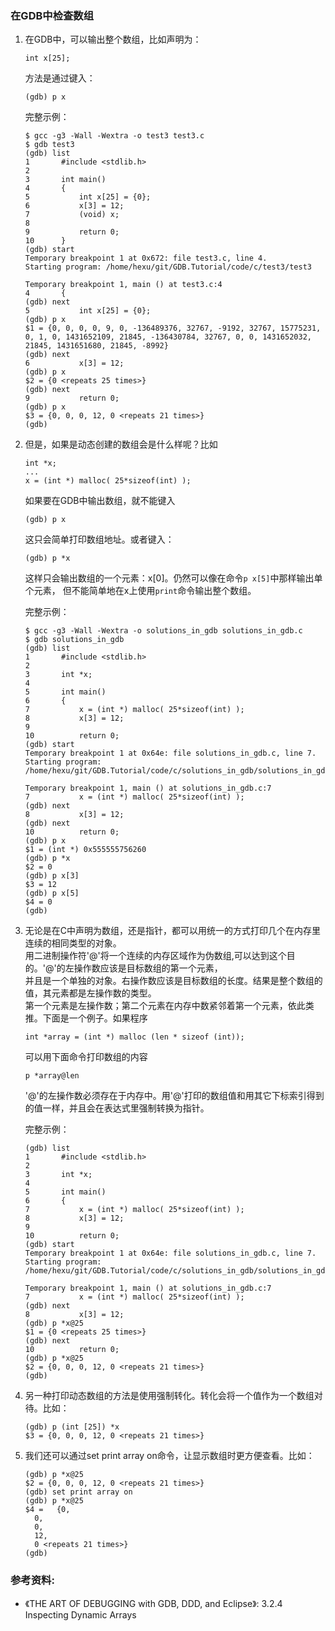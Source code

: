 ### 在GDB中检查数组

1. 在GDB中，可以输出整个数组，比如声明为：
    ```
    int x[25];
    ```
    方法是通过键入：
    ```
    (gdb) p x
    ```

    完整示例：
    ```
    $ gcc -g3 -Wall -Wextra -o test3 test3.c
    $ gdb test3
    (gdb) list
    1       #include <stdlib.h>
    2
    3       int main()
    4       {
    5           int x[25] = {0};
    6           x[3] = 12;
    7           (void) x;
    8
    9           return 0;
    10      }
    (gdb) start
    Temporary breakpoint 1 at 0x672: file test3.c, line 4.
    Starting program: /home/hexu/git/GDB.Tutorial/code/c/test3/test3
    
    Temporary breakpoint 1, main () at test3.c:4
    4       {
    (gdb) next
    5           int x[25] = {0};
    (gdb) p x
    $1 = {0, 0, 0, 0, 9, 0, -136489376, 32767, -9192, 32767, 15775231, 0, 1, 0, 1431652109, 21845, -136430784, 32767, 0, 0, 1431652032, 21845, 1431651680, 21845, -8992}
    (gdb) next
    6           x[3] = 12;
    (gdb) p x
    $2 = {0 <repeats 25 times>}
    (gdb) next
    9           return 0;
    (gdb) p x
    $3 = {0, 0, 0, 12, 0 <repeats 21 times>}
    (gdb)
    ```

2. 但是，如果是动态创建的数组会是什么样呢？比如
    ```
    int *x;
    ...
    x = (int *) malloc( 25*sizeof(int) );
    ```
    如果要在GDB中输出数组，就不能键入
    ```
    (gdb) p x
    ```
    这只会简单打印数组地址。或者键入：
    ```
    (gdb) p *x
    ```
    这样只会输出数组的一个元素：x[0]。仍然可以像在命令`p x[5]`中那样输出单个元素，
    但不能简单地在x上使用`print`命令输出整个数组。
    
    完整示例：
    ```
    $ gcc -g3 -Wall -Wextra -o solutions_in_gdb solutions_in_gdb.c
    $ gdb solutions_in_gdb 
    (gdb) list
    1       #include <stdlib.h>
    2
    3       int *x;
    4
    5       int main()
    6       {
    7           x = (int *) malloc( 25*sizeof(int) );
    8           x[3] = 12;
    9
    10          return 0;
    (gdb) start
    Temporary breakpoint 1 at 0x64e: file solutions_in_gdb.c, line 7.
    Starting program: /home/hexu/git/GDB.Tutorial/code/c/solutions_in_gdb/solutions_in_gdb
    
    Temporary breakpoint 1, main () at solutions_in_gdb.c:7
    7           x = (int *) malloc( 25*sizeof(int) );
    (gdb) next
    8           x[3] = 12;
    (gdb) next
    10          return 0;
    (gdb) p x
    $1 = (int *) 0x555555756260
    (gdb) p *x
    $2 = 0
    (gdb) p x[3]
    $3 = 12
    (gdb) p x[5]
    $4 = 0
    (gdb)
    ```

3. 无论是在C中声明为数组，还是指针，都可以用统一的方式打印几个在内存里连续的相同类型的对象。  
    用二进制操作符'@'将一个连续的内存区域作为伪数组,可以达到这个目的。'@'的左操作数应该是目标数组的第一个元素，  
    并且是一个单独的对象。右操作数应该是目标数组的长度。结果是整个数组的值，其元素都是左操作数的类型。  
    第一个元素是左操作数；第二个元素在内存中数紧邻着第一个元素，依此类推。下面是一个例子。如果程序
    ```
    int *array = (int *) malloc (len * sizeof (int));
    ```
    可以用下面命令打印数组的内容
    ```
    p *array@len
    ```
    '@'的左操作数必须存在于内存中。用'@'打印的数组值和用其它下标索引得到的值一样，并且会在表达式里强制转换为指针。

    完整示例：
    ```
    (gdb) list
    1       #include <stdlib.h>
    2
    3       int *x;
    4
    5       int main()
    6       {
    7           x = (int *) malloc( 25*sizeof(int) );
    8           x[3] = 12;
    9
    10          return 0;
    (gdb) start
    Temporary breakpoint 1 at 0x64e: file solutions_in_gdb.c, line 7.
    Starting program: /home/hexu/git/GDB.Tutorial/code/c/solutions_in_gdb/solutions_in_gdb
    
    Temporary breakpoint 1, main () at solutions_in_gdb.c:7
    7           x = (int *) malloc( 25*sizeof(int) );
    (gdb) next
    8           x[3] = 12;
    (gdb) p *x@25
    $1 = {0 <repeats 25 times>}
    (gdb) next
    10          return 0;
    (gdb) p *x@25
    $2 = {0, 0, 0, 12, 0 <repeats 21 times>}
    (gdb)
    ```

4. 另一种打印动态数组的方法是使用强制转化。转化会将一个值作为一个数组对待。比如：
    ```
    (gdb) p (int [25]) *x
    $3 = {0, 0, 0, 12, 0 <repeats 21 times>}
    ```

5. 我们还可以通过set print array on命令，让显示数组时更方便查看。比如：
    ```
    (gdb) p *x@25
    $2 = {0, 0, 0, 12, 0 <repeats 21 times>}
    (gdb) set print array on
    (gdb) p *x@25
    $4 =   {0,
      0,
      0,
      12,
      0 <repeats 21 times>}
    (gdb)
    ```

### 参考资料:
- 《THE ART OF DEBUGGING with GDB, DDD, and Eclipse》: 3.2.4 Inspecting Dynamic Arrays
